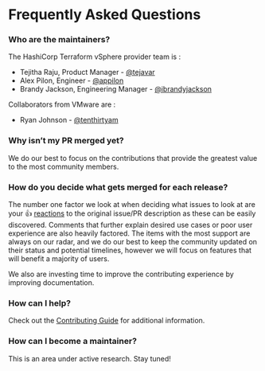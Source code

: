 # Frequently Asked Questions

### Who are the maintainers?

The HashiCorp Terraform vSphere provider team is :

* Tejitha Raju, Product Manager - [@tejavar](https://github.com/tejavar)
* Alex Pilon, Engineer - [@appilon](https://github.com/appilon)
* Brandy Jackson, Engineering Manager - [@ibrandyjackson](https://github.com/ibrandyjackson)

Collaborators from VMware are :

* Ryan Johnson - [@tenthirtyam](https://github.com/tenthirtyam)

### Why isn’t my PR merged yet?

We do our best to focus on the contributions that provide the greatest value to the most community members. 

### How do you decide what gets merged for each release?

The number one factor we look at when deciding what issues to look at are your 👍 [reactions](https://blog.github.com/2016-03-10-add-reactions-to-pull-requests-issues-and-comments/) to the original issue/PR description as these can be easily discovered. Comments that further explain desired use cases or poor user experience are also heavily factored. The items with the most support are always on our radar, and we do our best to keep the community updated on their status and potential timelines, however we will focus on features that will benefit a majority of users.

We also are investing time to improve the contributing experience by improving documentation.

### How can I help?

Check out the [Contributing Guide](CONTRIBUTING.md) for additional information.

### How can I become a maintainer?

This is an area under active research. Stay tuned!
